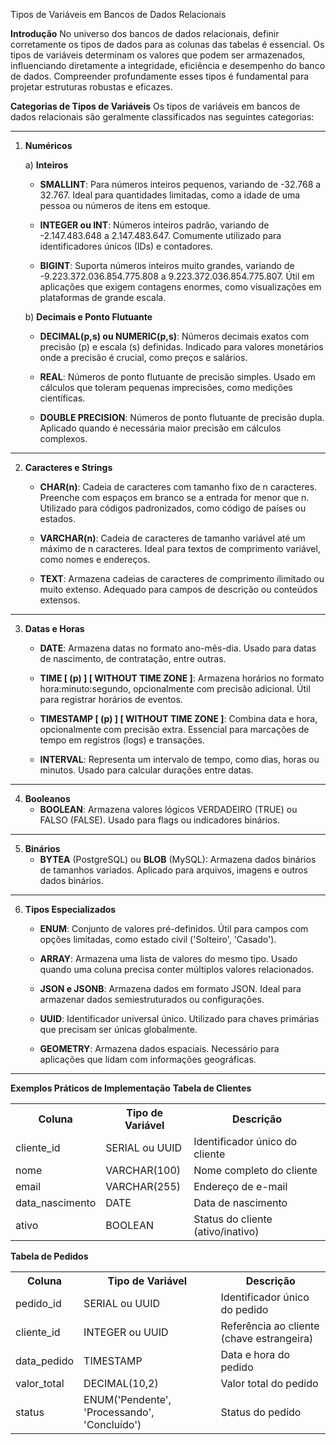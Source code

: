 Tipos de Variáveis em Bancos de Dados Relacionais

**Introdução**
No universo dos bancos de dados relacionais, definir corretamente os tipos de dados para as colunas das tabelas é essencial. Os tipos de variáveis determinam os valores que podem ser armazenados, influenciando diretamente a integridade, eficiência e desempenho do banco de dados. Compreender profundamente esses tipos é fundamental para projetar estruturas robustas e eficazes.

**Categorias de Tipos de Variáveis**
Os tipos de variáveis em bancos de dados relacionais são geralmente classificados nas seguintes categorias:

---

1. **Numéricos**

   a) **Inteiros**
   - **SMALLINT**: Para números inteiros pequenos, variando de -32.768 a 32.767. Ideal para quantidades limitadas, como a idade de uma pessoa ou números de itens em estoque.

   - **INTEGER ou INT**: Números inteiros padrão, variando de -2.147.483.648 a 2.147.483.647. Comumente utilizado para identificadores únicos (IDs) e contadores.

   - **BIGINT**: Suporta números inteiros muito grandes, variando de -9.223.372.036.854.775.808 a 9.223.372.036.854.775.807. Útil em aplicações que exigem contagens enormes, como visualizações em plataformas de grande escala.

   b) **Decimais e Ponto Flutuante**
   - **DECIMAL(p,s) ou NUMERIC(p,s)**: Números decimais exatos com precisão (p) e escala (s) definidas. Indicado para valores monetários onde a precisão é crucial, como preços e salários.

   - **REAL**: Números de ponto flutuante de precisão simples. Usado em cálculos que toleram pequenas imprecisões, como medições científicas.

   - **DOUBLE PRECISION**: Números de ponto flutuante de precisão dupla. Aplicado quando é necessária maior precisão em cálculos complexos.

---

2. **Caracteres e Strings**
   - **CHAR(n)**: Cadeia de caracteres com tamanho fixo de n caracteres. Preenche com espaços em branco se a entrada for menor que n. Utilizado para códigos padronizados, como código de países ou estados.

   - **VARCHAR(n)**: Cadeia de caracteres de tamanho variável até um máximo de n caracteres. Ideal para textos de comprimento variável, como nomes e endereços.

   - **TEXT**: Armazena cadeias de caracteres de comprimento ilimitado ou muito extenso. Adequado para campos de descrição ou conteúdos extensos.

---

3. **Datas e Horas**
   - **DATE**: Armazena datas no formato ano-mês-dia. Usado para datas de nascimento, de contratação, entre outras.

   - **TIME [ (p) ] [ WITHOUT TIME ZONE ]**: Armazena horários no formato hora:minuto:segundo, opcionalmente com precisão adicional. Útil para registrar horários de eventos.

   - **TIMESTAMP [ (p) ] [ WITHOUT TIME ZONE ]**: Combina data e hora, opcionalmente com precisão extra. Essencial para marcações de tempo em registros (logs) e transações.

   - **INTERVAL**: Representa um intervalo de tempo, como dias, horas ou minutos. Usado para calcular durações entre datas.

---

4. **Booleanos**
   - **BOOLEAN**: Armazena valores lógicos VERDADEIRO (TRUE) ou FALSO (FALSE). Usado para flags ou indicadores binários.

---

5. **Binários**
   - **BYTEA** (PostgreSQL) ou **BLOB** (MySQL): Armazena dados binários de tamanhos variados. Aplicado para arquivos, imagens e outros dados binários.

---

6. **Tipos Especializados**
   - **ENUM**: Conjunto de valores pré-definidos. Útil para campos com opções limitadas, como estado civil ('Solteiro', 'Casado').

   - **ARRAY**: Armazena uma lista de valores do mesmo tipo. Usado quando uma coluna precisa conter múltiplos valores relacionados.

   - **JSON e JSONB**: Armazena dados em formato JSON. Ideal para armazenar dados semiestruturados ou configurações.

   - **UUID**: Identificador universal único. Utilizado para chaves primárias que precisam ser únicas globalmente.

   - **GEOMETRY**: Armazena dados espaciais. Necessário para aplicações que lidam com informações geográficas.

---

**Exemplos Práticos de Implementação**
**Tabela de Clientes**

<table>
  <tr>
    <th>Coluna</th>
    <th>Tipo de Variável</th>
    <th>Descrição</th>
  </tr>
  <tr>
    <td>cliente_id</td>
    <td>SERIAL ou UUID</td>
    <td>Identificador único do cliente</td>
  </tr>
  <tr>
    <td>nome</td>
    <td>VARCHAR(100)</td>
    <td>Nome completo do cliente</td>
  </tr>
  <tr>
    <td>email</td>
    <td>VARCHAR(255)</td>
    <td>Endereço de e-mail</td>
  </tr>
  <tr>
    <td>data_nascimento</td>
    <td>DATE</td>
    <td>Data de nascimento</td>
  </tr>
  <tr>
    <td>ativo</td>
    <td>BOOLEAN</td>
    <td>Status do cliente (ativo/inativo)</td>
  </tr>
</table>

**Tabela de Pedidos**

<table>
  <tr>
    <th>Coluna</th>
    <th>Tipo de Variável</th>
    <th>Descrição</th>
  </tr>
  <tr>
    <td>pedido_id</td>
    <td>SERIAL ou UUID</td>
    <td>Identificador único do pedido</td>
  </tr>
  <tr>
    <td>cliente_id</td>
    <td>INTEGER ou UUID</td>
    <td>Referência ao cliente (chave estrangeira)</td>
  </tr>
  <tr>
    <td>data_pedido</td>
    <td>TIMESTAMP</td>
    <td>Data e hora do pedido</td>
  </tr>
  <tr>
    <td>valor_total</td>
    <td>DECIMAL(10,2)</td>
    <td>Valor total do pedido</td>
  </tr>
  <tr>
    <td>status</td>
    <td>ENUM('Pendente', 'Processando', 'Concluído')</td>
    <td>Status do pedido</td>
  </tr>
</table>


